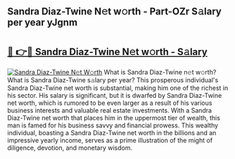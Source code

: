 ## Sandra Diaz-Twine N𝚎t w𝚘rth - Part-OZr S𝚊lary per year yJgnm

# <h2><a href="http://gc406ey.nevu.top/?p=Sandra+Diaz-Twine">🔗 👉🔴 Sandra Diaz-Twine N𝚎t w𝚘rth - S𝚊lary</a></h2>

[![Sandra Diaz-Twine N𝚎t W𝚘rth](https://i.imgur.com/Oavwk0R.jpeg)](http://gc406ey.nevu.top/?p=Sandra+Diaz-Twine)
What is Sandra Diaz-Twine n𝚎t w𝚘rth? What is Sandra Diaz-Twine s𝚊lary per year?
This prosperous individual's Sandra Diaz-Twine net worth is substantial, making him one of the richest in his sector. His salary is significant, but it is dwarfed by Sandra Diaz-Twine net worth, which is rumored to be even larger as a result of his various business interests and valuable real estate investments. With a Sandra Diaz-Twine net worth that places him in the uppermost tier of wealth, this man is famed for his business savvy and financial prowess. This wealthy individual, boasting a Sandra Diaz-Twine net worth in the billions and an impressive yearly income, serves as a prime illustration of the might of diligence, devotion, and monetary wisdom.
